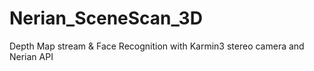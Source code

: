# Nerian_SceneScan_3D
Depth Map stream &amp; Face Recognition with Karmin3 stereo camera and Nerian API
